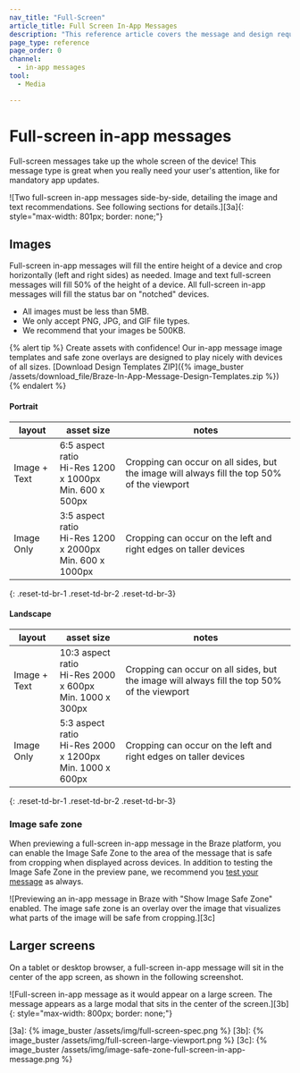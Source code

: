 ```yaml
---
nav_title: "Full-Screen"
article_title: Full Screen In-App Messages
description: "This reference article covers the message and design requirements of full-screen in-app messages."
page_type: reference
page_order: 0
channel:
  - in-app messages
tool:
  - Media

---
```


# Full-screen in-app messages

Full-screen messages take up the whole screen of the device! This message type is great when you really need your user's attention, like for mandatory app updates.

![Two full-screen in-app messages side-by-side, detailing the image and text recommendations. See following sections for details.][3a]{: style="max-width: 801px; border: none;"}

## Images

Full-screen in-app messages will fill the entire height of a device and crop horizontally (left and right sides) as needed. Image and text full-screen messages will fill 50% of the height of a device. All full-screen in-app messages will fill the status bar on "notched" devices.

- All images must be less than 5MB.
- We only accept PNG, JPG, and GIF file types.
- We recommend that your images be 500KB.

{% alert tip %} Create assets with confidence! Our in-app message image templates and safe zone overlays are designed to play nicely with devices of all sizes. [Download Design Templates ZIP]({% image_buster /assets/download_file/Braze-In-App-Message-Design-Templates.zip %}) {% endalert %}

#### Portrait

| layout | asset size | notes |
|--- | --- | --- |
| Image + Text | 6:5 aspect ratio<br>Hi-Res 1200 x 1000px<br> Min. 600 x 500px | Cropping can occur on all sides, but the image will always fill the top 50% of the viewport |
| Image Only | 3:5 aspect ratio<br>Hi-Res 1200 x 2000px<br> Min. 600 x 1000px | Cropping can occur on the left and right edges on taller devices |
{: .reset-td-br-1 .reset-td-br-2 .reset-td-br-3}

#### Landscape

| layout | asset size | notes |
|--- | --- | --- |
| Image + Text | 10:3 aspect ratio<br>Hi-Res 2000 x 600px<br> Min. 1000 x 300px | Cropping can occur on all sides, but the image will always fill the top 50% of the viewport |
| Image Only | 5:3 aspect ratio<br>Hi-Res 2000 x 1200px<br> Min. 1000 x 600px | Cropping can occur on the left and right edges on taller devices |
{: .reset-td-br-1 .reset-td-br-2 .reset-td-br-3}

### Image safe zone

When previewing a full-screen in-app message in the Braze platform, you can enable the Image Safe Zone to the area of the message that is safe from cropping when displayed across devices. In addition to testing the Image Safe Zone in the preview pane, we recommend you [test your message]({{site.baseurl}}/user_guide/message_building_by_channel/in-app_messages/testing/) as always.

![Previewing an in-app message in Braze with "Show Image Safe Zone" enabled. The image safe zone is an overlay over the image that visualizes what parts of the image will be safe from cropping.][3c]

## Larger screens

On a tablet or desktop browser, a full-screen in-app message will sit in the center of the app screen, as shown in the following screenshot.

![Full-screen in-app message as it would appear on a large screen. The message appears as a large modal that sits in the center of the screen.][3b]{: style="max-width: 800px; border: none;"}

[3a]: {% image_buster /assets/img/full-screen-spec.png %}
[3b]: {% image_buster /assets/img/full-screen-large-viewport.png %}
[3c]: {% image_buster /assets/img/image-safe-zone-full-screen-in-app-message.png %}
